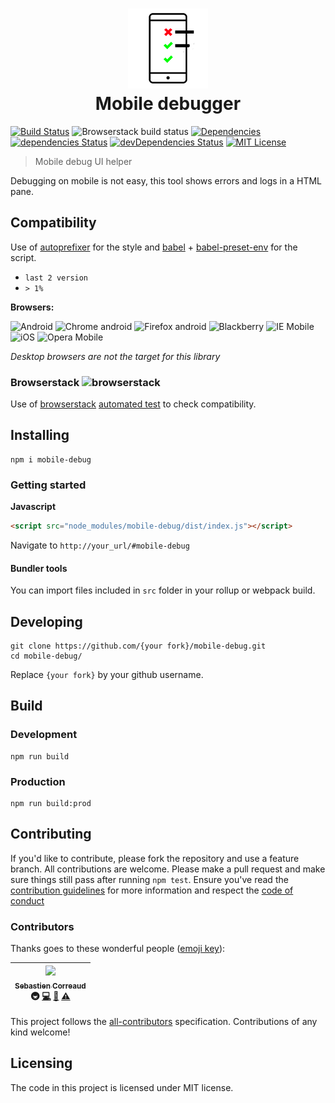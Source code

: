 <h1 align="center">
<img src="https://raw.githubusercontent.com/iGitScor/mobile-debug/master/logo.png" />
<br />
Mobile debugger
</h1>

[![Build Status][build-badge]][build]
![Browserstack build status][browserstack-badge]
[![Dependencies][dependencyci-badge]][dependencyci]
[![dependencies Status][dependencies-badge]][dependencies]
[![devDependencies Status][devDependencies-badge]][devDependencies]
[![MIT License][license-badge]][LICENSE]

> Mobile debug UI helper

Debugging on mobile is not easy, this tool shows errors and logs in a HTML pane.

## Compatibility

Use of [autoprefixer](https://github.com/postcss/autoprefixer) for the style and [babel](https://github.com/babel/babel) + [babel-preset-env](https://github.com/babel/babel-preset-env) for the script.

- `last 2 version`
- `> 1%`

**Browsers:**

![Android][android-badge]
![Chrome android][chrome-android-badge]
![Firefox android][firefox-android-badge]
![Blackberry][blackberry-badge]
![IE Mobile][ie-mobile-badge]
![iOS][ios-badge]
![Opera Mobile][opera-mobile-badge]

_Desktop browsers are not the target for this library_

<h3>
  Browserstack
  <img src="https://github.com/browserstack.png" alt="browserstack" width="48" height="48" />
</h3>

Use of [browserstack](https://www.browserstack.com) [automated test](https://www.browserstack.com/automate) to check compatibility.

## Installing

```shell
npm i mobile-debug
```

### Getting started

**Javascript**
```html
<script src="node_modules/mobile-debug/dist/index.js"></script>
```

Navigate to `http://your_url/#mobile-debug`

#### Bundler tools

You can import files included in `src` folder in your rollup or webpack build.

## Developing

```shell
git clone https://github.com/{your fork}/mobile-debug.git
cd mobile-debug/
```

Replace `{your fork}` by your github username.

## Build

### Development

```shell
npm run build
```

### Production

```shell
npm run build:prod
```

## Contributing

If you'd like to contribute, please fork the repository and use a feature
branch. All contributions are welcome. Please make a pull request and make sure things still pass after running `npm test`.
Ensure you've read the [contribution guidelines](CONTRIBUTING.md) for more information and respect the [code of conduct](CODE_OF_CONDUCT.md)

### Contributors

Thanks goes to these wonderful people ([emoji key](https://github.com/kentcdodds/all-contributors#emoji-key)):

<!-- ALL-CONTRIBUTORS-LIST:START - Do not remove or modify this section -->
| [<img src="https://avatars3.githubusercontent.com/u/2276944?v=3" width="100px;"/><br /><sub>Sebastien Correaud</sub>](http://twitter.com/iTweetScor)<br />🚇 [💻](https://github.com/iGitScor/mobile-debug/commits?author=iGitScor) [📖](https://github.com/iGitScor/mobile-debug/commits?author=iGitScor) [⚠️](https://github.com/iGitScor/mobile-debug/commits?author=iGitScor) |
| :---: |
<!-- ALL-CONTRIBUTORS-LIST:END -->

This project follows the [all-contributors](https://github.com/kentcdodds/all-contributors) specification. Contributions of any kind welcome!

## Licensing

The code in this project is licensed under MIT license.

[build-badge]: https://img.shields.io/travis/iGitScor/mobile-debug.svg?style=flat-square&branch=master
[build]: https://travis-ci.org/iGitScor/mobile-debug
[browserstack-badge]: https://www.browserstack.com/automate/badge.svg?badge_key=a3VVQ2YvNlFKQ284WFNnMXBmNE5TN3BNNXoyNFVnblU0dzVTbDVjWXUrZz0tLVFGdXEyQ3FIdlI2Z2duK2l0eTJPSVE9PQ==--55dca2a56320ab82144631c15ded4a65a0cc1822%
[dependencyci-badge]: https://dependencyci.com/github/iGitScor/mobile-debug/badge?style=flat-square
[dependencyci]: https://dependencyci.com/github/iGitScor/mobile-debug
[dependencies-badge]: https://david-dm.org/iGitScor/mobile-debug/status.svg?style=flat-square
[dependencies]: https://david-dm.org/iGitScor/mobile-debug
[devDependencies-badge]: https://david-dm.org/iGitScor/mobile-debug/dev-status.svg?style=flat-square
[devDependencies]: https://david-dm.org/iGitScor/mobile-debug?type=dev
[license-badge]: https://img.shields.io/npm/l/mobile-debug.svg?style=flat-square
[license]: https://github.com/iGitScor/mobile-debug/blob/master/LICENSE
[android-badge]: https://img.shields.io/badge/Android-%3E=%204-ff69b4.svg?style=flat-square
[chrome-android-badge]: https://img.shields.io/badge/Chrome%20android-%3E=%2057-ff69b4.svg?style=flat-square
[firefox-android-badge]: https://img.shields.io/badge/Firefox%20android-%3E=%2052-ff69b4.svg?style=flat-square
[blackberry-badge]: https://img.shields.io/badge/Blackberry-%2010-ff69b4.svg?style=flat-square
[ie-mobile-badge]: https://img.shields.io/badge/IE%20mobile-%3E=%2010-ff69b4.svg?style=flat-square
[ios-badge]: https://img.shields.io/badge/iOS-%3E=%205-ff69b4.svg?style=flat-square
[opera-mobile-badge]: https://img.shields.io/badge/Opera%20mobile-%3E=%2037-ff69b4.svg?style=flat-square
